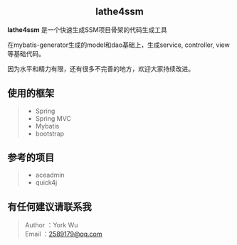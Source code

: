 <article class="markdown-body entry-content" itemprop="text">

<h1 align="center">lathe4ssm</h1>

<p><strong>lathe4ssm</strong> 是一个快速生成SSM项目骨架的代码生成工具</p>
<p> 在mybatis-generator生成的model和dao基础上，生成service, controller, view等基础代码。</p>
<p> 因为水平和精力有限，还有很多不完善的地方，欢迎大家持续改进。</p>

<h2>使用的框架</h2>
<blockquote>
<ul>
<li>Spring</li>
<li>Spring MVC</li>
<li>Mybatis</li>
<li>bootstrap</li>
</ul>
</blockquote>

<h2>参考的项目</h2>
<blockquote>
<ul>
<li>aceadmin</li>
<li>quick4j</li>
</ul>
</blockquote>

<h2>有任何建议请联系我</h2>
<blockquote>
<p>Author ：York Wu<br>
Email  ：<a href="mailto:2589179@qq.com">2589179@qq.com</a></p>
</blockquote>

</article>

